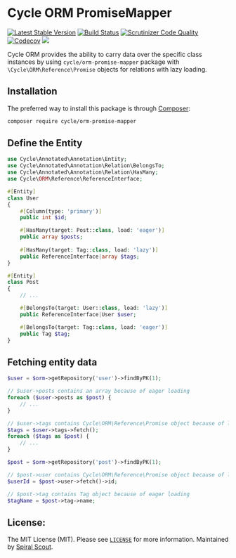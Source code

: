 # Cycle ORM PromiseMapper
[![Latest Stable Version](https://poser.pugx.org/cycle/orm-promise-mapper/version)](https://packagist.org/packages/cycle/orm-promise-mapper)
[![Build Status](https://github.com/cycle/orm-promise-mapper/workflows/build/badge.svg)](https://github.com/cycle/orm-promise-mapper/actions)
[![Scrutinizer Code Quality](https://scrutinizer-ci.com/g/cycle/orm-promise-mapper/badges/quality-score.png?b=1.x)](https://scrutinizer-ci.com/g/cycle/orm-promise-mapper/?branch=1.x)
[![Codecov](https://codecov.io/gh/cycle/orm-promise-mapper/graph/badge.svg)](https://codecov.io/gh/cycle/orm-promise-mapper)
<a href="https://discord.gg/TFeEmCs"><img src="https://img.shields.io/badge/discord-chat-magenta.svg"></a>

Cycle ORM provides the ability to carry data over the specific class instances by using `cycle/orm-promise-mapper`
package with `\Cycle\ORM\Reference\Promise` objects for relations with lazy loading.

## Installation

The preferred way to install this package is through [Composer](https://getcomposer.org/download/):

```bash
composer require cycle/orm-promise-mapper
```

## Define the Entity

```php
use Cycle\Annotated\Annotation\Entity;
use Cycle\Annotated\Annotation\Relation\BelongsTo;
use Cycle\Annotated\Annotation\Relation\HasMany;
use Cycle\ORM\Reference\ReferenceInterface;

#[Entity]
class User
{
    #[Column(type: 'primary')]
    public int $id;

    #[HasMany(target: Post::class, load: 'eager')]
    public array $posts;
    
    #[HasMany(target: Tag::class, load: 'lazy')]
    public ReferenceInterface|array $tags;
}

#[Entity]
class Post
{
    // ...

    #[BelongsTo(target: User::class, load: 'lazy')]
    public ReferenceInterface|User $user;

    #[BelongsTo(target: Tag::class, load: 'eager')]
    public Tag $tag;
}
```

## Fetching entity data

```php
$user = $orm->getRepository('user')->findByPK(1);

// $user->posts contains an array because of eager loading
foreach ($user->posts as $post) {
    // ...
}

// $user->tags contains Cycle\ORM\Reference\Promise object because of lazy loading
$tags = $user->tags->fetch();
foreach ($tags as $post) {
    // ...
}

$post = $orm->getRepository('post')->findByPK(1);

// $post->user contains Cycle\ORM\Reference\Promise object because of lazy loading
$userId = $post->user->fetch()->id;

// $post->tag contains Tag object because of eager loading
$tagName = $post->tag->name;
```

## License:

The MIT License (MIT). Please see [`LICENSE`](./LICENSE) for more information.
Maintained by [Spiral Scout](https://spiralscout.com).
